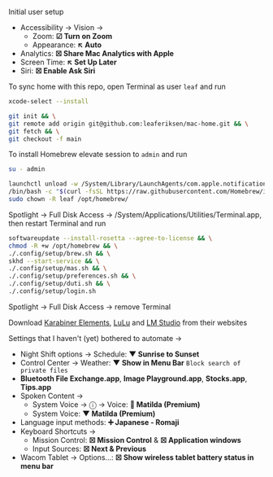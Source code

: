 Initial user setup
- Accessibility → Vision →
  - Zoom: **☑ Turn on Zoom**
  - Appearance: **↖ Auto**
- Analytics: **☒ Share Mac Analytics with Apple**
- Screen Time: **↖ Set Up Later**
- Siri: **☒ Enable Ask Siri**

To sync home with this repo, open Terminal as user `leaf` and run
```bash
xcode-select --install
```
```bash
git init && \
git remote add origin git@github.com:leaferiksen/mac-home.git && \
git fetch && \
git checkout -f main
```
To install Homebrew elevate session to `admin` and run
```bash
su - admin
```
```bash
launchctl unload -w /System/Library/LaunchAgents/com.apple.notificationcenterui.plist && \
/bin/bash -c "$(curl -fsSL https://raw.githubusercontent.com/Homebrew/install/HEAD/install.sh)" && \
sudo chown -R leaf /opt/homebrew/
```
Spotlight → Full Disk Access → /System/Applications/Utilities/Terminal.app, then restart Terminal and run
```bash
softwareupdate --install-rosetta --agree-to-license && \
chmod -R +w /opt/homebrew && \
./.config/setup/brew.sh && \
skhd --start-service && \
./.config/setup/mas.sh && \
./.config/setup/preferences.sh && \
./.config/setup/duti.sh && \
./.config/setup/login.sh
```
Spotlight → Full Disk Access → remove Terminal

Download [Karabiner Elements](https://karabiner-elements.pqrs.org/), [LuLu](https://objective-see.org/products/lulu.html) and [LM Studio](https://lmstudio.ai) from their websites

Settings that I haven't (yet) bothered to automate → 
- Night Shift options → Schedule: **▼ Sunrise to Sunset**
- Control Center → Weather: **▼ Show in Menu Bar**
`Block search of private files`
- **Bluetooth File Exchange.app**, **Image Playground.app**, **Stocks.app**, **Tips.app**
- Spoken Content →
  - System Voice → ⓘ → Voice: **💾 Matilda (Premium)**
  - System Voice: **▼ Matilda (Premium)**
- Language input methods: **➕ Japanese - Romaji**
- Keyboard Shortcuts →
  - Mission Control: **☒ Mission Control** & **☒ Application windows**
  - Input Sources: **☒ Next & Previous**
- Wacom Tablet → Options...: **☒ Show wireless tablet battery status in menu bar**